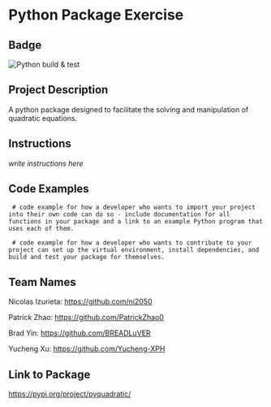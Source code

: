 # Python Package Exercise

## Badge

![Python build & test](https://github.com/software-students-fall2023/3-python-package-exercise-kungheifatchoy/actions/workflows/python-package.yml/badge.svg)


## Project Description

A python package designed to facilitate the solving and manipulation of quadratic equations.

## Instructions

*write instructions here*


## Code Examples

` # code example for how a developer who wants to import your project into their own code can do so - include documentation for all functions in your package and a link to an example Python program that uses each of them.`

` # code example for how a developer who wants to contribute to your project can set up the virtual environment, install dependencies, and build and test your package for themselves.`


## Team Names

Nicolas Izurieta: https://github.com/ni2050

Patrick Zhao: https://github.com/PatrickZhao0

Brad Yin: https://github.com/BREADLuVER

Yucheng Xu: https://github.com/Yucheng-XPH


## Link to Package

https://pypi.org/project/pyquadratic/

